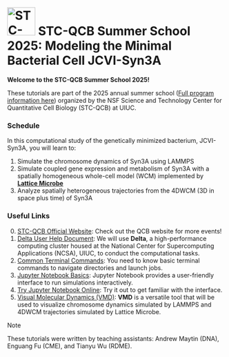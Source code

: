 # <img src="./figs/STC_logo.png" alt="STC-QCB logo" height="65"> STC-QCB Summer School 2025: Modeling the Minimal Bacterial Cell JCVI-Syn3A

**Welcome to the STC-QCB Summer School 2025!**

These tutorials are part of the 2025 annual summer school ([Full program information here](https://emails.illinois.edu/newsletter/44/374882244.html)) organized by the NSF Science and Technology Center for Quantitative Cell Biology (STC-QCB) at UIUC.

### Schedule

In this computational study of the genetically minimized bacterium, JCVI-Syn3A, you will learn to:

1. Simulate the chromosome dynamics of Syn3A using LAMMPS  
2. Simulate coupled gene expression and metabolism of Syn3A with a spatially homogeneous whole-cell model (WCM) implemented by [**Lattice Microbe**](https://github.com/Luthey-Schulten-Lab/Lattice_Microbes)  
3. Analyze spatially heterogeneous trajectories from the 4DWCM (3D in space plus time) of Syn3A  

### Useful Links
0. [STC-QCB Official Website](https://qcb.illinois.edu/): Check out the QCB website for more events!  
1. [Delta User Help Document](https://docs.ncsa.illinois.edu/systems/delta/en/latest/): We will use **Delta**, a high-performance computing cluster housed at the National Center for Supercomputing Applications (NCSA), UIUC, to conduct the computational tasks.  
2. [Common Terminal Commands](https://gist.github.com/bradtraversy/cc180de0edee05075a6139e42d5f28ce): You need to know basic terminal commands to navigate directories and launch jobs.  
3. [Jupyter Notebook Basics](https://www.dataquest.io/blog/jupyter-notebook-tutorial/): Jupyter Notebook provides a user-friendly interface to run simulations interactively.  
4. [Try Jupyter Notebook Online](https://jupyter.org/try): Try it out to get familiar with the interface.  
5. [Visual Molecular Dynamics (VMD)](https://www.ks.uiuc.edu/Research/vmd/): **VMD** is a versatile tool that will be used to visualize chromosome dynamics simulated by LAMMPS and 4DWCM trajectories simulated by Lattice Microbe.  

>[!NOTE]  
> These tutorials were written by teaching assistants: Andrew Maytin (DNA), Enguang Fu (CME), and Tianyu Wu (RDME).
